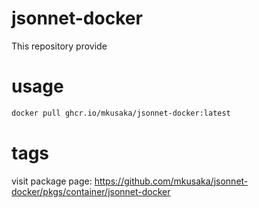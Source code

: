 # jsonnet-docker
This repository provide 

# usage

```bash
docker pull ghcr.io/mkusaka/jsonnet-docker:latest
```

# tags

visit package page: https://github.com/mkusaka/jsonnet-docker/pkgs/container/jsonnet-docker
